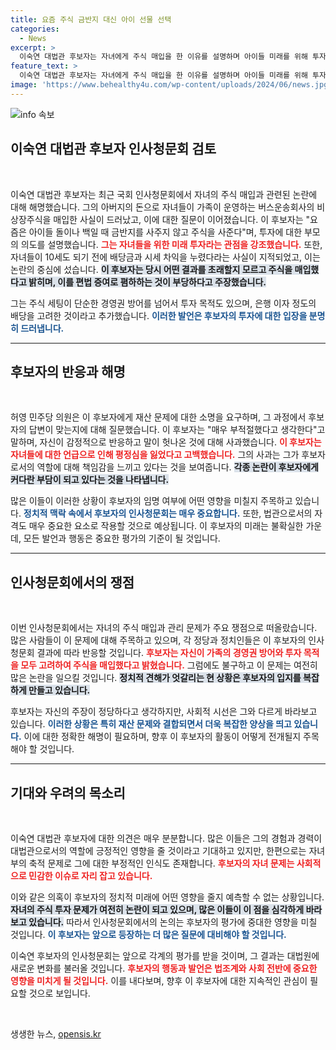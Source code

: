 ```yaml
---
title: 요즘 주식 금반지 대신 아이 선물 선택
categories:
  - News
excerpt: >
  이숙연 대법관 후보자는 자녀에게 주식 매입을 한 이유를 설명하며 아이들 미래를 위해 투자한 것이라고 주장했습니다. 그러나 자녀가 올린 13배 수익에 대한 비판에 대해 사과하며 자신의 입장을 되돌렸습니다. 과연 법관으로서의 신뢰를 유지할 수 있을까요?
feature_text: >
  이숙연 대법관 후보자는 자녀에게 주식 매입을 한 이유를 설명하며 아이들 미래를 위해 투자한 것이라고 주장했습니다. 그러나 자녀가 올린 13배 수익에 대한 비판에 대해 사과하며 자신의 입장을 되돌렸습니다. 과연 법관으로서의 신뢰를 유지할 수 있을까요?
image: 'https://www.behealthy4u.com/wp-content/uploads/2024/06/news.jpg'
---
```


<p><img src="https://www.behealthy4u.com/wp-content/uploads/2024/06/news.jpg" alt="info 속보" /></p>

<h2 data-ke-size="size26">이숙연 대법관 후보자 인사청문회 검토</h2>

<p data-ke-size="size16">&nbsp;</p>

<p>이숙연 대법관 후보자는 최근 국회 인사청문회에서 자녀의 주식 매입과 관련된 논란에 대해 해명했습니다. 그의 아버지의 돈으로 자녀들이 가족이 운영하는 버스운송회사의 비상장주식을 매입한 사실이 드러났고, 이에 대한 질문이 이어졌습니다. 이 후보자는 "요즘은 아이들 돌이나 백일 때 금반지를 사주지 않고 주식을 사준다"며, 투자에 대한 부모의 의도를 설명했습니다. <b><span style="color: #ee2323;">그는 자녀들을 위한 미래 투자라는 관점을 강조했습니다.</span></b> 또한, 자녀들이 10세도 되기 전에 배당금과 시세 차익을 누렸다라는 사실이 지적되었고, 이는 논란의 중심에 섰습니다. <b><span style="background-color: #21538527;">이 후보자는 당시 어떤 결과를 초래할지 모르고 주식을 매입했다고 밝히며, 이를 편법 증여로 폄하하는 것이 부당하다고 주장했습니다.</span></b> </p>

<p>그는 주식 세팅이 단순한 경영권 방어를 넘어서 투자 목적도 있으며, 은행 이자 정도의 배당을 고려한 것이라고 추가했습니다. <b><span style="color: #1a5490;">이러한 발언은 후보자의 투자에 대한 입장을 분명히 드러냅니다.</span></b></p>

<hr>

<h2 data-ke-size="size26">후보자의 반응과 해명</h2>

<p data-ke-size="size16">&nbsp;</p>

<p>허영 민주당 의원은 이 후보자에게 재산 문제에 대한 소명을 요구하며, 그 과정에서 후보자의 답변이 맞는지에 대해 질문했습니다. 이 후보자는 "매우 부적절했다고 생각한다"고 말하며, 자신이 감정적으로 반응하고 말이 헛나온 것에 대해 사과했습니다. <b><span style="color: #ee2323;">이 후보자는 자녀들에 대한 언급으로 인해 평정심을 잃었다고 고백했습니다.</span></b> 그의 사과는 그가 후보자로서의 역할에 대해 책임감을 느끼고 있다는 것을 보여줍니다. <b><span style="background-color: #21538527;">각종 논란이 후보자에게 커다란 부담이 되고 있다는 것을 나타냅니다.</span></b> </p>

<p>많은 이들이 이러한 상황이 후보자의 임명 여부에 어떤 영향을 미칠지 주목하고 있습니다. <b><span style="color: #1a5490;">정치적 맥락 속에서 후보자의 인사청문회는 매우 중요합니다.</span></b> 또한, 법관으로서의 자격도 매우 중요한 요소로 작용할 것으로 예상됩니다. 이 후보자의 미래는 불확실한 가운데, 모든 발언과 행동은 중요한 평가의 기준이 될 것입니다.</p>

<hr>

<h2 data-ke-size="size26">인사청문회에서의 쟁점</h2>

<p data-ke-size="size16">&nbsp;</p>

<p>이번 인사청문회에서는 자녀의 주식 매입과 관리 문제가 주요 쟁점으로 떠올랐습니다. 많은 사람들이 이 문제에 대해 주목하고 있으며, 각 정당과 정치인들은 이 후보자의 인사청문회 결과에 따라 반응할 것입니다. <b><span style="color: #ee2323;">후보자는 자신이 가족의 경영권 방어와 투자 목적을 모두 고려하여 주식을 매입했다고 밝혔습니다.</span></b> 그럼에도 불구하고 이 문제는 여전히 많은 논란을 일으킬 것입니다. <b><span style="background-color: #21538527;">정치적 견해가 엇갈리는 현 상황은 후보자의 입지를 복잡하게 만들고 있습니다.</span></b></p>

<p>후보자는 자신의 주장이 정당하다고 생각하지만, 사회적 시선은 그와 다르게 바라보고 있습니다. <b><span style="color: #1a5490;">이러한 상황은 특히 재산 문제와 결합되면서 더욱 복잡한 양상을 띄고 있습니다.</span></b> 이에 대한 정확한 해명이 필요하며, 향후 이 후보자의 활동이 어떻게 전개될지 주목해야 할 것입니다. </p>

<hr>

<h2 data-ke-size="size26">기대와 우려의 목소리</h2>

<p data-ke-size="size16">&nbsp;</p>

<p>이숙연 대법관 후보자에 대한 의견은 매우 분분합니다. 많은 이들은 그의 경험과 경력이 대법관으로서의 역할에 긍정적인 영향을 줄 것이라고 기대하고 있지만, 한편으로는 자녀 부의 축적 문제로 그에 대한 부정적인 인식도 존재합니다. <b><span style="color: #ee2323;">후보자의 자녀 문제는 사회적으로 민감한 이슈로 자리 잡고 있습니다.</span></b></p>

<p>이와 같은 의혹이 후보자의 정치적 미래에 어떤 영향을 줄지 예측할 수 없는 상황입니다. <b><span style="background-color: #21538527;">자녀의 주식 투자 문제가 여전히 논란이 되고 있으며, 많은 이들이 이 점을 심각하게 바라보고 있습니다.</span></b> 따라서 인사청문회에서의 논의는 후보자의 평가에 중대한 영향을 미칠 것입니다. <b><span style="color: #1a5490;">이 후보자는 앞으로 등장하는 더 많은 질문에 대비해야 할 것입니다.</span></b></p>

<p>이숙연 후보자의 인사청문회는 앞으로 각계의 평가를 받을 것이며, 그 결과는 대법원에 새로운 변화를 불러올 것입니다. <b><span style="color: #ee2323;">후보자의 행동과 발언은 법조계와 사회 전반에 중요한 영향을 미치게 될 것입니다.</span></b> 이를 내다보며, 향후 이 후보자에 대한 지속적인 관심이 필요할 것으로 보입니다.</p>

<p data-ke-size="size16">&nbsp;</p>
생생한 뉴스, <a href="https://opensis.kr" rel="dofollow">opensis.kr</a>


